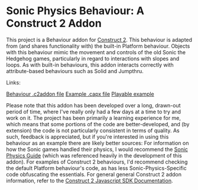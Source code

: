 # Sonic Physics Behaviour: A Construct 2 Addon
This project is a Behaviour addon for [Construct 2](https://www.scirra.com/construct2).
This behaviour is adapted from (and shares functionality with) the built-in Platform behaviour. Objects with this behaviour mimic the movement and controls of the old Sonic the Hedgehog games, particularly in regard to interactions with slopes and loops.
As with built-in behaviours, this addon interacts correctly with attribute-based behaviours such as Solid and Jumpthru.

Links:

[Behaviour .c2addon file](https://danielpetermcdonald.github.io/sonicphysics/sonicphysics.c2addon)
[Example .capx file](https://danielpetermcdonald.github.io/sonicphysics/SonicPhysicsDemo.capx)
[Playable example](https://danielpetermcdonald.github.io/sonicphysics/Demo/index.html)

Please note that this addon has been developed over a long, drawn-out period of time, where I've really only had a few days at a time to try and work on it. The project has been primarily a learning experience for me, which means that some portions of the code are better-developed, and (by extension) the code is not particularly consistent in terms of quality.
As such, feedback is appreciated, but if you're interested in using this behaviour as an example there are likely better sources:
For information on how the Sonic games handled their physics, I would recommend the [Sonic Physics Guide](http://info.sonicretro.org/Sonic_Physics_Guide) (which was referenced heavily in the development of this addon).
For examples of Construct 2 behaviours, I'd recommend checking the default Platform behaviour's code, as has less Sonic-Physics-Specific code obfuscating the essentials.
For general general Construct 2 addon information, refer to the [Construct 2 Javascript SDK Documentation](https://www.scirra.com/manual/15/sdk).
